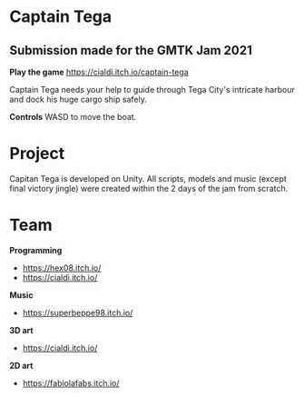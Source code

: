 # Captain Tega
## Submission made for the GMTK Jam 2021
**Play the game** https://cialdi.itch.io/captain-tega

Captain Tega needs your help to guide through Tega City's intricate harbour and dock his huge cargo ship safely.

**Controls** 
WASD to move the boat.


# Project

Capitan Tega is developed on Unity.
All scripts, models and music (except final victory jingle) were created within the 2 days of the jam from scratch.

# Team

**Programming**   
- https://hex08.itch.io/    
- https://cialdi.itch.io/     

**Music**      
- https://superbeppe98.itch.io/    

**3D art**    
- https://cialdi.itch.io/      

**2D art**    
- https://fabiolafabs.itch.io/    
